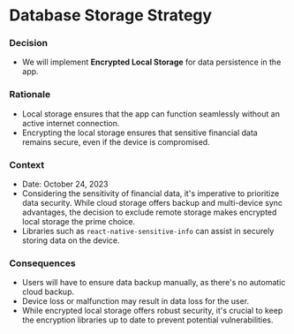 # Database Storage Strategy

### Decision

- We will implement **Encrypted Local Storage** for data persistence in the app.

### Rationale

- Local storage ensures that the app can function seamlessly without an active internet connection.
- Encrypting the local storage ensures that sensitive financial data remains secure, even if the device is compromised.

### Context

- Date: October 24, 2023
- Considering the sensitivity of financial data, it's imperative to prioritize data security. While cloud storage offers backup and multi-device sync advantages, the decision to exclude remote storage makes encrypted local storage the prime choice.
- Libraries such as `react-native-sensitive-info` can assist in securely storing data on the device.

### Consequences

- Users will have to ensure data backup manually, as there's no automatic cloud backup.
- Device loss or malfunction may result in data loss for the user.
- While encrypted local storage offers robust security, it's crucial to keep the encryption libraries up to date to prevent potential vulnerabilities.
